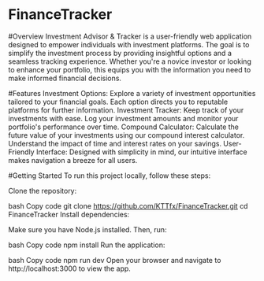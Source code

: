 # FinanceTracker


#Overview
Investment Advisor & Tracker is a user-friendly web application designed to empower individuals with investment platforms. The goal is to simplify the investment process by providing insightful options and a seamless tracking experience. Whether you're a novice investor or looking to enhance your portfolio, this equips you with the information you need to make informed financial decisions.

#Features
Investment Options: Explore a variety of investment opportunities tailored to your financial goals. Each option directs you to reputable platforms for further information.
Investment Tracker: Keep track of your investments with ease. Log your investment amounts and monitor your portfolio's performance over time.
Compound Calculator: Calculate the future value of your investments using our compound interest calculator. Understand the impact of time and interest rates on your savings.
User-Friendly Interface: Designed with simplicity in mind, our intuitive interface makes navigation a breeze for all users.


#Getting Started
To run this project locally, follow these steps:

Clone the repository:

bash
Copy code
git clone https://github.com/KTTfx/FinanceTracker.git
cd FinanceTracker
Install dependencies:

Make sure you have Node.js installed. Then, run:

bash
Copy code
npm install
Run the application:

bash
Copy code
npm run dev
Open your browser and navigate to http://localhost:3000 to view the app.
